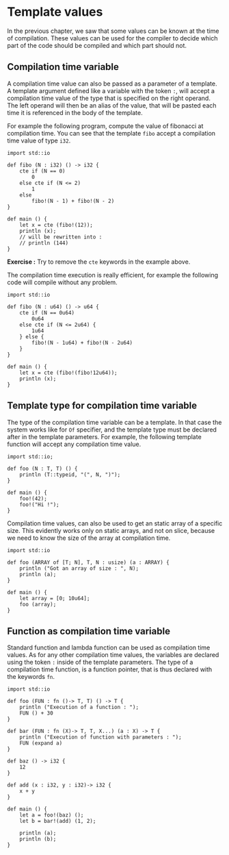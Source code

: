 # Template values

In the previous chapter, we saw that some values can be known at the
time of compilation. These values can be used for the compiler to
decide which part of the code should be compiled and which part should
not.

## Compilation time variable

A compilation time value can also be passed as a parameter of a
template.  A template argument defined like a variable with the token
`:`, will accept a compilation time value of the type that is
specified on the right operand. The left operand will then be an alias
of the value, that will be pasted each time it is referenced in the
body of the template.

For example the following program, compute the value of fibonacci at
compilation time. You can see that the template `fibo` accept a
compilation time value of type `i32`.

```ymir
import std::io

def fibo (N : i32) () -> i32 {
	cte if (N == 0)
		0
	else cte if (N <= 2)
		1
	else 
		fibo!(N - 1) + fibo!(N - 2)	
}

def main () {
	let x = cte (fibo!(12)); 
	println (x);
	// will be rewritten into :
	// println (144) 
}
```

**Exercise :** Try to remove the `cte` keywords in the example above.

The compilation time execution is really efficient, for example the following
code will compile without any problem.

```ymir
import std::io

def fibo (N : u64) () -> u64 {
    cte if (N == 0u64)
        0u64
    else cte if (N <= 2u64) {
		1u64
    } else {
		fibo!(N - 1u64) + fibo!(N - 2u64)
    }
}

def main () {
    let x = cte (fibo!(fibo!12u64)); 
    println (x);
}
```

## Template type for compilation time variable

The type of the compilation time variable can be a template. In that
case the system works like for `Of` specifier, and the template type
must be declared after in the template parameters. For example, the
following template function will accept any compilation time value.

```ymir
import std::io;

def foo (N : T, T) () {
	println (T::typeid, "(", N, ")");
}

def main () {
	foo!(42);
	foo!("Hi !");
}
```

Compilation time values, can also be used to get an static array of a
specific size. This evidently works only on static arrays, and not on
slice, because we need to know the size of the array at compilation
time.

```ymir
import std::io

def foo (ARRAY of [T; N], T, N : usize) (a : ARRAY) {
	println ("Got an array of size : ", N);
	println (a);
}

def main () {
	let array = [0; 10u64];
	foo (array);
}
```


## Function as compilation time variable 

Standard function and lambda function can be used as compilation time
values. As for any other compilation time values, the variables are
declared using the token `:` inside of the template parameters.  The
type of a compilation time function, is a function pointer, that is
thus declared with the keywords `fn`. 

```ymir
import std::io

def foo (FUN : fn ()-> T, T) () -> T {
    println ("Execution of a function : ");
    FUN () + 30
}

def bar (FUN : fn (X)-> T, T, X...) (a : X) -> T {
    println ("Execution of function with parameters : ");
    FUN (expand a)
}

def baz () -> i32 {
    12
}

def add (x : i32, y : i32)-> i32 {
    x + y
}

def main () {
    let a = foo!(baz) ();
    let b = bar!(add) (1, 2);
	
    println (a);
    println (b);
}
```

